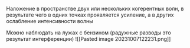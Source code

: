 Наложение в пространстве двух или нескольких когерентных волн, в результате чего в одних точках проявляется усиление, а в других ослабление интенсивности волны

Можно наблюдать на лужах с бензином (радужные разводы это результат интерференции)
![[Pasted image 20231007122231.png]]